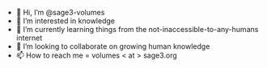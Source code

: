 - 👋 Hi, I’m @sage3-volumes
- 👀 I’m interested in knowledge
- 🌱 I’m currently learning things from the not-inaccessible-to-any-humans internet
- 💞️ I’m looking to collaborate on growing human knowledge
- 📫 How to reach me = volumes < at > sage3.org

<!---
sage3-volumes/sage3-volumes is a ✨ special ✨ repository because its `README.md` (this file) appears on your GitHub profile.
You can click the Preview link to take a look at your changes.
--->
